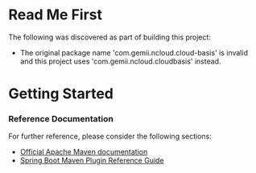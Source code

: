# Read Me First
The following was discovered as part of building this project:

* The original package name 'com.gemii.ncloud.cloud-basis' is invalid and this project uses 'com.gemii.ncloud.cloudbasis' instead.

# Getting Started

### Reference Documentation
For further reference, please consider the following sections:

* [Official Apache Maven documentation](https://maven.apache.org/guides/index.html)
* [Spring Boot Maven Plugin Reference Guide](https://docs.spring.io/spring-boot/docs/2.2.4.RELEASE/maven-plugin/)

